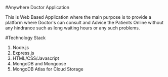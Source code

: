  #Anywhere Doctor Application

This is Web Based Application where the main purpose is to provide a platform where Doctor's can consult and Advice the Patients 
Online without any hindrance such as long waiting hours or any such problems.


 #Technology Stack

1. Node.js
2. Express.js
3. HTML/CSS/Javascript
4. MongoDB and Mongoose
5. MongoDB Atlas for Cloud Storage
